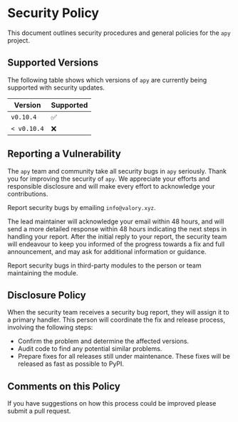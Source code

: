 # Security Policy

This document outlines security procedures and general policies for the `apy` project.

## Supported Versions

The following table shows which versions of `apy` are currently being supported with security updates.

| Version     | Supported          |
|-------------|--------------------|
| `v0.10.4`   | :white_check_mark: |
| `< v0.10.4` | :x:                |

## Reporting a Vulnerability

The `apy` team and community take all security bugs in `apy` seriously. Thank you for improving the security of `apy`. We appreciate your efforts and responsible disclosure and will make every effort to acknowledge your contributions.

Report security bugs by emailing `info@valory.xyz`.

The lead maintainer will acknowledge your email within 48 hours, and will send a more detailed response within 48 hours indicating the next steps in handling your report. After the initial reply to your report, the security team will endeavour to keep you informed of the progress towards a fix and full announcement, and may ask for additional information or guidance.

Report security bugs in third-party modules to the person or team maintaining the module.

## Disclosure Policy

When the security team receives a security bug report, they will assign it to a primary handler. This person will coordinate the fix and release process, involving the following steps:

- Confirm the problem and determine the affected versions.
- Audit code to find any potential similar problems.
- Prepare fixes for all releases still under maintenance. These fixes will be released as fast as possible to PyPI.

## Comments on this Policy

If you have suggestions on how this process could be improved please submit a pull request.
